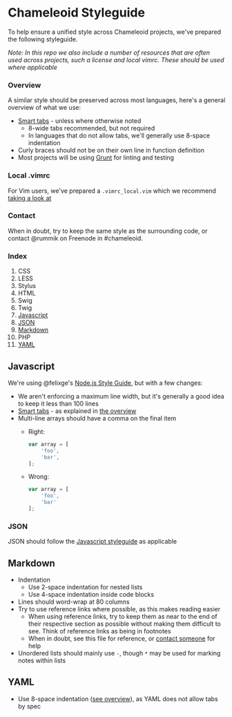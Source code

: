 Chameleoid Styleguide
=====================
To help ensure a unified style across Chameleoid projects, we've prepared the
following styleguide.

_Note: In this repo we also include a number of resources that are often used
across projects, such a license and local vimrc.  These should be used where
applicable_

### Overview
A similar style should be preserved across most languages, here's a general
overview of what we use:

- [Smart tabs][] - unless where otherwise noted
  * 8-wide tabs recommended, but not required
  * In languages that do not allow tabs, we'll generally use 8-space indentation
- Curly braces should not be on their own line in function definition
- Most projects will be using [Grunt][] for linting and testing

[Smart tabs]: http://vim.wikia.com/wiki/Indent_with_tabs,_align_with_spaces#Smart_tabs
[Grunt]: http://gruntjs.com/

### Local .vimrc
For Vim users, we've prepared a `.vimrc_local.vim` which we recommend [taking a
look at](.vimrc_local.vim)

### Contact
When in doubt, try to keep the same style as the surrounding code, or contact
@rummik on Freenode in #chameleoid.

### Index
1. CSS
  1. LESS
  2. Stylus
2. HTML
  1. Swig
  2. Twig
3. [Javascript](#javascript)
  1. [JSON](#json)
4. [Markdown](#markdown)
5. PHP
6. [YAML](#yaml)


## Javascript
We're using @felixge's [Node.js Style Guide](http://nodeguide.com/style.html),
but with a few changes:

- We aren't enforcing a maximum line width, but it's generally a good idea to
  keep it less than 100 lines
- [Smart tabs][] - as explained in [the overview](#overview)
- Multi-line arrays should have a comma on the final item
  - Right:
    ```js
    var array = [
        'foo',
        'bar',
    ];
    ```

  - Wrong:
    ```js
    var array = [
        'foo',
        'bar'
    ];
    ```

### JSON
JSON should follow the [Javascript styleguide](#javascript) as applicable


## Markdown
- Indentation
  - Use 2-space indentation for nested lists
  - Use 4-space indentation inside code blocks
- Lines should word-wrap at 80 columns
- Try to use reference links where possible, as this makes reading easier
  * When using reference links, try to keep them as near to the end of their
    respective section as possible without making them difficult to see. Think
    of reference links as being in footnotes
  * When in doubt, see this file for reference, or [contact someone](#contact)
    for help
- Unordered lists should mainly use `-`, though `*` may be used for marking
  notes within lists


## YAML
- Use 8-space indentation ([see overview](#overview)), as YAML does not allow
  tabs by spec
